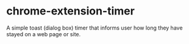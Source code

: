 # chrome-extension-timer
A simple toast (dialog box) timer that informs user how long they have stayed on a web page or site.
